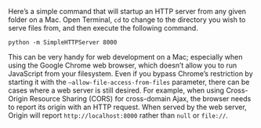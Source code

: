 Here’s a simple command that will startup an HTTP server from any given folder on a Mac. Open Terminal, `cd` to change to the directory you wish to serve files from, and then execute the following command.

`python -m SimpleHTTPServer 8000`

This can be very handy for web development on a Mac; especially when using the Google Chrome web browser, which doesn’t allow you to run JavaScript from your filesystem. Even if you bypass Chrome’s restriction by starting it with the `–allow-file-access-from-files` parameter, there can be cases where a web server is still desired. For example, when using Cross-Origin Resource Sharing (CORS) for cross-domain Ajax, the browser needs to report its origin with an HTTP request. When served by the web server, Origin will report `http://localhost:8000` rather than `null` or `file://`.

 

